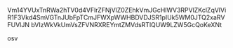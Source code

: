 Vm14YVUxTnRWa2hTV0d4VFlrZFNjVlZ0ZEhkVmJGcHlWV3RPVlZKclZqVlVi
R1F3Vkd4SmVGTnJUbFpTCmJFWXpWWHBDVDJSR1pIUk5WM0JTQ2xaRVFUVlJN
bVIzWkVkUmVsZFVNRXREYmtZMVdsRTlQUW9LZW5GcQoKeXNt

osv